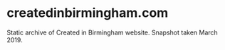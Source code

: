 # createdinbirmingham.com
Static archive of Created in Birmingham website. Snapshot taken March 2019.
